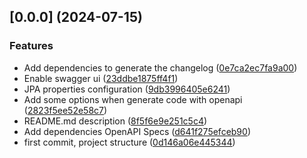 ## [0.0.0] (2024-07-15)

### Features

 -  Add dependencies to generate the changelog ([0e7ca2ec7fa9a00](https://gitservice/commit/0e7ca2ec7fa9a00f8c232bdf871c8b370566f45d))
 -  Enable swagger ui ([23ddbe1875ff4f1](https://gitservice/commit/23ddbe1875ff4f14c67720ecdbb42208d0233b83))
 -  JPA properties configuration ([9db3996405e6241](https://gitservice/commit/9db3996405e62411a7c50992b02af5309710c539))
 -  Add some options when generate code with openapi ([2823f5ee52e58c7](https://gitservice/commit/2823f5ee52e58c73b45b7800f6f59168d87b7bde))
 -  README.md description ([8f5f6e9e251c5c4](https://gitservice/commit/8f5f6e9e251c5c491e43be4d07e3a473fd85218f))
 -  Add dependencies OpenAPI Specs ([d641f275efceb90](https://gitservice/commit/d641f275efceb907383cc70d28b2096281a4cd14))
 -  first commit, project structure ([0d146a06e445344](https://gitservice/commit/0d146a06e445344d5ed20058723961628a3cea6a))


